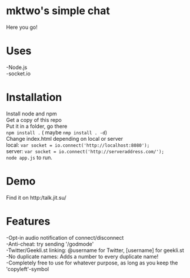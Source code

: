 **mktwo's simple chat**
=======================
Here you go!

**Uses**
=======================
-Node.js  
-socket.io

**Installation**
=======================
Install node and npm  
Get a copy of this repo  
Put it in a folder, go there  
`npm install .` ( maybe `nmp install . -d`)  
Change index.html depending on local or server  
local: `var socket = io.connect('http://localhost:8080');`  
server: `var socket = io.connect('http://serveraddress.com/');`  
`node app.js` to run.  

**Demo**
=======================
Find it on http:/talk.jit.su/

**Features**
=======================
-Opt-in audio notification of connect/disconnect  
-Anti-cheat: try sending '/godmode'  
-Twitter/Geekli.st linking: @username for Twitter, [username] for geekli.st  
-No duplicate names: Adds a number to every duplicate name!  
-Completely free to use for whatever purpose, as long as you keep the 'copyleft'-symbol  